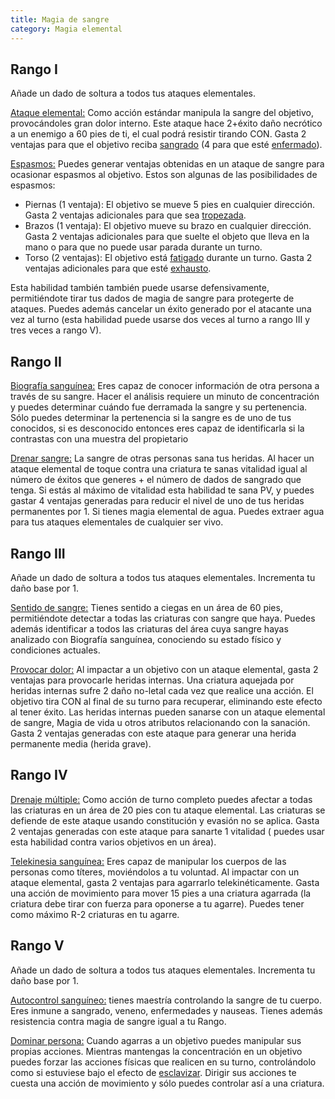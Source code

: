 ```yaml
---
title: Magia de sangre
category: Magia elemental
---
```


## Rango I

Añade un dado de soltura a todos tus ataques elementales.

<u>Ataque elemental:</u> Como acción estándar manipula la sangre del objetivo, provocándoles gran dolor interno. Este ataque hace 2+éxito daño necrótico a un enemigo a 60 pies de ti, el cual podrá resistir tirando CON. Gasta 2 ventajas para que el objetivo reciba [sangrado](https://raldamain.com/rules/Reglas%20principales/Efectos%20de%20estado.html#sangrado) (4 para que esté [enfermado](https://raldamain.com/rules/Reglas%20principales/Efectos%20de%20estado.html#enfermada)). 

<u>Espasmos:</u> Puedes generar ventajas obtenidas en un ataque de sangre para ocasionar espasmos al objetivo. Estos son algunas  de las posibilidades de espasmos: 

- Piernas (1 ventaja): El objetivo se mueve 5 pies en cualquier dirección. Gasta 2 ventajas adicionales para que sea [tropezada](https://raldamain.com/rules/Reglas%20principales/Efectos%20de%20estado.html#tropezada).
- Brazos (1 ventaja): El objetivo mueve su brazo en cualquier dirección. Gasta 2 ventajas adicionales para que suelte el objeto que lleva en la mano o para que no puede usar parada durante un turno.
- Torso (2 ventajas): El objetivo está [fatigado](https://raldamain.com/rules/Reglas%20principales/Efectos%20de%20estado.html#fatigada) durante un turno. Gasta 2 ventajas adicionales para que esté [exhausto](https://raldamain.com/rules/Reglas%20principales/Efectos%20de%20estado.html#exhausta).

Esta habilidad también también puede usarse defensivamente, permitiéndote tirar tus dados de magia de sangre para protegerte de ataques. Puedes además cancelar un éxito generado por el atacante una vez al turno (esta habilidad puede usarse dos veces al turno a rango III y tres veces a rango V).

## Rango II

<u>Biografía sanguínea:</u> Eres capaz de conocer información de otra persona a través de su sangre. Hacer el análisis requiere un minuto de concentración y puedes determinar cuándo fue derramada la sangre y su pertenencia. Sólo puedes determinar la pertenencia si la sangre es de uno de tus conocidos, si es desconocido entonces eres capaz de identificarla si la contrastas con una muestra del propietario

<u>Drenar sangre:</u> La sangre de otras personas sana tus heridas. Al hacer un ataque elemental de toque contra una criatura te sanas vitalidad igual al número de éxitos que generes + el número de dados de sangrado que tenga. Si estás al máximo de vitalidad esta habilidad te sana PV, y puedes gastar 4 ventajas generadas para reducir el nivel de uno de tus heridas permanentes por 1. Si tienes magia elemental de agua. Puedes extraer agua para tus ataques elementales de cualquier ser vivo.

## Rango III

Añade un dado de soltura a todos tus ataques elementales. Incrementa tu daño base por 1.

<u>Sentido de sangre:</u> Tienes sentido a ciegas en un área de 60 pies, permitiéndote detectar a todas las criaturas con sangre que haya. Puedes además identificar a todos las criaturas del área cuya sangre hayas analizado con Biografía sanguínea, conociendo su estado físico y condiciones actuales.

<u>Provocar dolor:</u> Al impactar a un objetivo con un ataque elemental, gasta 2 ventajas para provocarle heridas internas. Una criatura aquejada por heridas internas sufre 2 daño no-letal cada vez que realice una acción. El objetivo tira CON al final de su turno para recuperar, eliminando este efecto al tener éxito. Las heridas internas pueden sanarse con un ataque elemental de sangre, Magia de vida u otros atributos relacionando con la sanación. Gasta 2 ventajas generadas con este ataque para generar una herida permanente media (herida grave).

## Rango IV

<u>Drenaje múltiple:</u> Como acción de turno completo puedes afectar a todas las criaturas en un área de 20 pies con tu ataque elemental. Las criaturas se defiende de este ataque usando constitución y evasión no se aplica. Gasta 2 ventajas generadas con este ataque para sanarte 1 vitalidad ( puedes usar esta habilidad contra varios objetivos en un área).

<u>Telekinesia sanguínea:</u> Eres capaz de manipular los cuerpos de las personas como títeres, moviéndolos a tu voluntad. Al impactar con un ataque elemental, gasta 2 ventajas para agarrarlo telekinéticamente. Gasta una acción de movimiento para mover 15 pies a una criatura agarrada (la  criatura debe tirar con fuerza para oponerse a tu agarre). Puedes tener como máximo R-2 criaturas en tu agarre.

## Rango V 

Añade un dado de soltura a todos tus ataques elementales. Incrementa tu daño base por 1.

<u>Autocontrol sanguíneo:</u> tienes maestría controlando la sangre de tu cuerpo. Eres inmune a sangrado, veneno, enfermedades y nauseas. Tienes además resistencia contra magia de sangre igual a tu Rango.

<u>Dominar persona:</u> Cuando agarras a un objetivo puedes manipular sus propias acciones. Mientras mantengas la concentración en un objetivo puedes forzar las acciones físicas que realicen en su turno, controlándolo como si estuviese bajo el efecto de [esclavizar](https://raldamain.com/rules/Rangos/Magia%20arcana/magia%20mental.html#rango-vi). Dirigir sus acciones te cuesta una acción de movimiento y sólo puedes controlar así a una criatura.